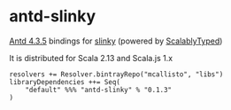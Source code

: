 # antd-slinky
[Antd 4.3.5](https://ant.design/components/overview/) bindings for [slinky](https://slinky.dev/) (powered by [ScalablyTyped](https://scalablytyped.org))

It is distributed for Scala 2.13 and Scala.js 1.x

```
resolvers += Resolver.bintrayRepo("mcallisto", "libs")
libraryDependencies ++= Seq(
    "default" %%% "antd-slinky" % "0.1.3" 
) 
```
